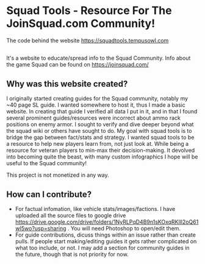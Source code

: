 # Squad Tools - Resource For The JoinSquad.com Community!
The code behind the website https://squadtools.tempusowl.com

## 
It's a website to educate/spread info to the Squad Community. Info about the game Squad can be found on https://joinsquad.com/ 

## Why was this website created?
I originally started creating guides for the Squad community, notably my ~40 page SL guide. I wanted somewhere to host it, thus I made a basic website. In creating that guide I verified all data I put in it, and in that I found several prominent guides/resources were incorrect about ammo rack positions on enemy armor. I sought to verify and dive deeper beyond what the squad wiki or others have sought to do. My goal with squad tools is to bridge the gap between fact/stats and strategy. I wanted squad tools to be a resource to help new players learn from, not just look at. While being a resource for veteran players to min-max their decision-making. It devolved into becoming quite the beast, with many custom infographics I hope will be useful to the Squad community! 

This project is not monetized in any way.


## How can I contribute? 
  - For factual infomation, like vehicle stats/images/factions. I have uploaded all the source files to google drive https://drive.google.com/drive/folders/1NyRLPqD4B9n1sKOxqRKlll2oQ61wI5wo?usp=sharing . You will need Photoshop to open/edit them.
  - For guide contributions, dicuss things within an issue rather than create pulls. If people start making/editing guides it gets rather complicated on what too include, or not. I may add a section for community guides in the future, though that is not priority for now.
 
